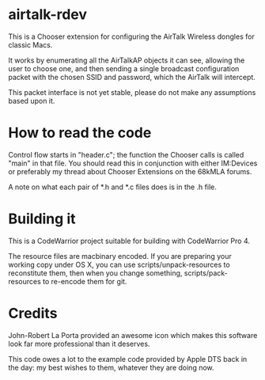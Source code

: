 # airtalk-rdev

This is a Chooser extension for configuring the AirTalk Wireless dongles for classic Macs.

It works by enumerating all the AirTalkAP objects it can see, allowing the user
to choose one, and then sending a single broadcast configuration packet with the 
chosen SSID and password, which the AirTalk will intercept.

This packet interface is not yet stable, please do not make any assumptions
based upon it.

# How to read the code

Control flow starts in "header.c"; the function the Chooser calls is called
"main" in that file.  You should read this in conjunction with either IM:Devices
or preferably my thread about Chooser Extensions on the 68kMLA forums.

A note on what each pair of *.h and *.c files does is in the .h file.

# Building it

This is a CodeWarrior project suitable for building with CodeWarrior Pro 4.

The resource files are macbinary encoded.  If you are preparing your working
copy under OS X, you can use scripts/unpack-resources to reconstitute them,
then when you change something, scripts/pack-resources to re-encode them
for git.

# Credits

John-Robert La Porta provided an awesome icon which makes this software look far more professional than it deserves.

This code owes a lot to the example code provided by Apple DTS back in the day:
my best wishes to them, whatever they are doing now.
